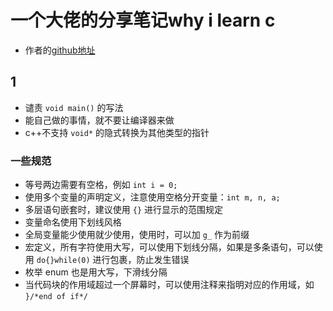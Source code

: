 # 一个大佬的分享笔记why i learn c
* 作者的[github地址](https://github.com/wrestle)

## 1
* 谴责 `void main()` 的写法
* 能自己做的事情，就不要让编译器来做
* c++不支持 `void*` 的隐式转换为其他类型的指针

### 一些规范
* 等号两边需要有空格，例如 `int i = 0;`
* 使用多个变量的声明定义，注意使用空格分开变量：`int m, n, a;`
* 多层语句嵌套时，建议使用 `{}` 进行显示的范围规定
* 变量命名使用下划线风格
* 全局变量能少使用就少使用，使用时，可以加 `g_` 作为前缀
* 宏定义，所有字符使用大写，可以使用下划线分隔，如果是多条语句，可以使用 `do{}while(0)` 进行包裹，防止发生错误
* 枚举 enum 也是用大写，下滑线分隔
* 当代码块的作用域超过一个屏幕时，可以使用注释来指明对应的作用域，如 `}/*end of if*/`



